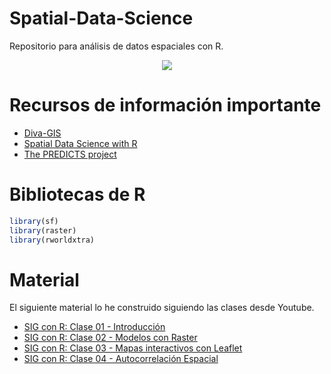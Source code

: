 # Spatial-Data-Science

Repositorio para análisis de datos espaciales con R.

<center>
<img src = "https://www.esri.com/content/dam/esrisites/en-us/arcgis/what-is-gis/images/overview-banner-layerstack-wide.png"/>
</center>

# Recursos de información importante

- [Diva-GIS](https://2.bp.blogspot.com/-GlG4gO9pnqI/UKTXdkJO8QI/AAAAAAAAAR4/ABV7ilCYy0c/s1600/fig0.jpg)
- [Spatial Data Science with R](https://rspatial.org/)
- [The PREDICTS project](https://www.predicts.org.uk/)

# Bibliotecas de R

```r
library(sf)
library(raster)
library(rworldxtra)
```

# Material

El siguiente material lo he construido siguiendo las clases desde Youtube.
- [SIG con R: Clase 01 - Introducción](https://rpubs.com/Edimer/673433)
- [SIG con R: Clase 02 - Modelos con Raster](https://rpubs.com/Edimer/673524)
- [SIG con R: Clase 03 - Mapas interactivos con Leaflet](https://rpubs.com/Edimer/673994)
- [SIG con R: Clase 04 - Autocorrelación Espacial](https://rpubs.com/Edimer/675143)